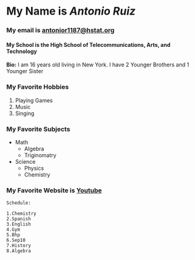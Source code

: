 

# My Name is _Antonio Ruiz_

### My email is antonior1187@hstat.org

#### My School is the High School of Telecommunications, Arts, and Technology

**Bio:** I am 16 years old living in New York. I have 2 Younger Brothers and 1 Younger Sister

### My Favorite Hobbies
1. Playing Games  
2. Music
3. Singing

### My Favorite Subjects
* Math
  * Algebra 
  * Triginomatry
* Science
  * Physics
  * Chemistry
### My Favorite Website is [Youtube](https://www.youtube.com/)
```
Schedule:

1.Chemistry
2.Spanish
3.English
4.Gym
5.Bhp
6.Sep10
7.History
8.Algebra
```